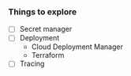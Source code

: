 
### Things to explore

* [ ] Secret manager 
* [ ] Deployment 
  * Cloud Deployment Manager
  * Terraform
* [ ] Tracing